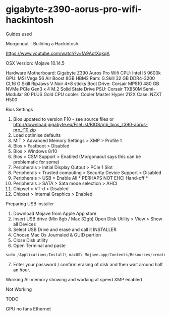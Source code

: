 # gigabyte-z390-aorus-pro-wifi-hackintosh

Guides used

Morgonout - Building a Hackintosh

https://www.youtube.com/watch?v=fA9AotXqkqA

OSX Version: Mojave 10.14.5


Hardware
Motherboard: Gigabyte Z390 Auros Pro Wifi
CPU: Intel I5 9600k
GPU: MSI Vega 56 Air Boost 8GB HBM2
Ram: G.Skill 32 GB DDR4-3200 CL16 G.Skill RipJaws V Noir 4*8 sticks
Boot Drive: Corsair MP510 480 GB NVMe PCIe Gen3 x 4 M.2 Solid State Drive
PSU: Corsair TX850M  Semi-Modular 80 PLUS Gold
CPU cooler: Cooler Master Hyper 212X
Case: NZXT H500

Bios Settings

1. Bios updated to version F10 - see source files or http://download.gigabyte.eu/FileList/BIOS/mb_bios_z390-aorus-pro_f10.zip
2. Load optimise defaults
3. MIT > Advanced Memory Settings > XMP > Profile 1
4. Bios > Fastboot > Disabled 
5. Bios > Windows 8/10
6. Bios > CSM Support > Enabled (Morgonaout says this can be problematic for some)
7. Peripherals > Initial Display Output > PCIe 1 Slot 
8. Peripherals > Trusted computing > Security Device Support > Disabled
9. Peripherals > USB > Enable All * PERHAPS NOT EHCI Hand-off *
10. Peripherals > SATA > Sata mode selection > AHCI
11. Chipset > VT-d > Disabled
12. Chipset > Internal Graphics > Enabled



Preparing USB installer
1. Download Mojave from Apple App store
2. Insert USB drive (Min 8gb / Max 32gb) Open Disk Utility > View > Show all Devices
3. Select USB Drive and erase and call it INSTALLER  
4. Choose Mac Os Journaled & GUID partion
5. Close Disk utility
6. Open Terminal and paste
```python
sudo /Applications/Install\ macOS\ Mojave.app/Contents/Resources/createinstallmedia --volume /Volumes/INSTALLER
```
7. Enter your password / confirm erasing of disk and then wait around half an hour.








Working
All memory showing and working at speed XMP enabled

Not Working

TODO

GPU no fans
Ethernet
